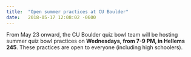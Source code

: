 ```yaml
---
title:  "Open summer practices at CU Boulder"
date:   2018-05-17 12:08:02 -0600
---
```


From May 23 onward, the CU Boulder quiz bowl team will be hosting summer quiz
bowl practices on **Wednesdays, from 7-9 PM, in Hellems 245**. These practices
are open to everyone (including high schoolers).
